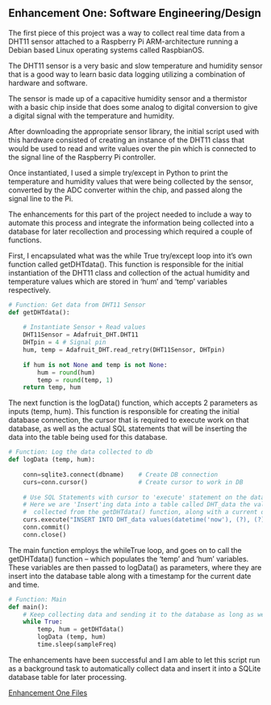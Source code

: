 ## Enhancement One: Software Engineering/Design

The first piece of this project was a way to collect real time data from a DHT11 sensor attached to a Raspberry Pi ARM-architecture running a Debian based Linux operating systems called RaspbianOS.

The DHT11 sensor is a very basic and slow temperature and humidity sensor that is a good way to learn basic data logging utilizing a combination of hardware and software.

The sensor is made up of a capacitive humidity sensor and a thermistor with a basic chip inside that does some analog to digital conversion to give a digital signal with the temperature and humidity.

After downloading the appropriate sensor library, the initial script used with this hardware consisted of creating an instance of the DHT11 class that would be used to read and write values over the pin which is connected to the signal line of the Raspberry Pi controller.

Once instantiated, I used a simple try/except in Python to print the temperature and humidity values that were being collected by the sensor, converted by the ADC converter within the chip, and passed along the signal line to the Pi.

The enhancements for this part of the project needed to include a way to automate this process and integrate the information being collected into a database for later recollection and processing which required a couple of functions.

First, I encapsulated what was the while True try/except loop into it’s own function called getDHTdata().
This function is responsible for the initial instantiation of the DHT11 class and collection of the actual humidity and temperature values which are stored in ‘hum’ and ‘temp’ variables respectively.
```python
# Function: Get data from DHT11 Sensor
def getDHTdata():	
	
    # Instantiate Sensor + Read values
	DHT11Sensor = Adafruit_DHT.DHT11
	DHTpin = 4 # Signal pin
	hum, temp = Adafruit_DHT.read_retry(DHT11Sensor, DHTpin)
	
	if hum is not None and temp is not None:
		hum = round(hum)
		temp = round(temp, 1)
	return temp, hum
  ```

The next function is the logData() function, which accepts 2 parameters as inputs (temp, hum).
This function is responsible for creating the initial database connection, the cursor that is required to execute work on that database, as well as the actual SQL statements that will be inserting the data into the table being used for this database.
```python
# Function: Log the data collected to db
def logData (temp, hum):
	
	conn=sqlite3.connect(dbname)    # Create DB connection
	curs=conn.cursor()              # Create cursor to work in DB
	
    # Use SQL Statements with cursor to 'execute' statement on the database
    # Here we are 'Insert'ing data into a table called DHT_data the values of 'temp' and 'hum'
    #  collected from the getDHTdata() function, along with a current datetime timestamp.
	curs.execute("INSERT INTO DHT_data values(datetime('now'), (?), (?))", (temp, hum))
	conn.commit()
	conn.close()
  ```

The main function employs the whileTrue loop, and goes on to call the getDHTdata() function – which populates the ‘temp’ and ‘hum’ variables.
These variables are then passed to logData() as parameters, where they are insert into the database table along with a timestamp for the current date and time.
```python
# Function: Main
def main():
    # Keep collecting data and sending it to the database as long as we run
	while True:
		temp, hum = getDHTdata()
		logData (temp, hum)
		time.sleep(sampleFreq)
```

The enhancements have been successful and I am able to let this script run as a background task to automatically collect data and insert it into a SQLite database table for later processing.

[Enhancement One Files](https://github.com/erikroc-snhu/erikroc-snhu.github.io/tree/master/Enhancement%20One)

